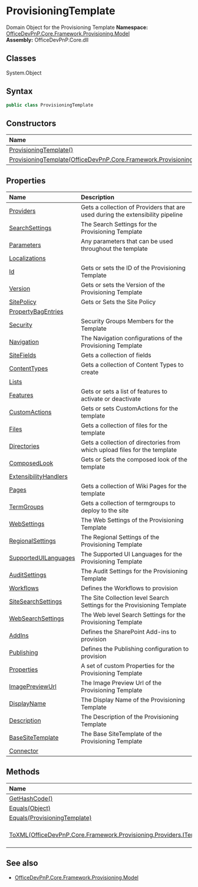 # ProvisioningTemplate
Domain Object for the Provisioning Template
**Namespace:** [OfficeDevPnP.Core.Framework.Provisioning.Model](OfficeDevPnP.Core.Framework.Provisioning.Model.md)  
**Assembly:** OfficeDevPnP.Core.dll  
## Classes
System.Object  
## Syntax
```C#
public class ProvisioningTemplate
```
## Constructors
|**Name**|**Description**|
|:-----|:-----|
| [ProvisioningTemplate()](ProvisioningTemplateconstructor1details.md) | 
| [ProvisioningTemplate(OfficeDevPnP.Core.Framework.Provisioning.Connectors.FileConnectorBase)](ProvisioningTemplateconstructor1details.md) | 
## Properties
|**Name**|**Description**|
|:-----|:-----|
| [Providers](ProvisioningTemplate.Providers.md) | Gets a collection of Providers that are used during the extensibility pipeline
| [SearchSettings](ProvisioningTemplate.SearchSettings.md) | The Search Settings for the Provisioning Template
| [Parameters](ProvisioningTemplate.Parameters.md) | Any parameters that can be used throughout the template
| [Localizations](ProvisioningTemplate.Localizations.md) | 
| [Id](ProvisioningTemplate.Id.md) | Gets or sets the ID of the Provisioning Template
| [Version](ProvisioningTemplate.Version.md) | Gets or sets the Version of the Provisioning Template
| [SitePolicy](ProvisioningTemplate.SitePolicy.md) | Gets or Sets the Site Policy
| [PropertyBagEntries](ProvisioningTemplate.PropertyBagEntries.md) | 
| [Security](ProvisioningTemplate.Security.md) | Security Groups Members for the Template
| [Navigation](ProvisioningTemplate.Navigation.md) | The Navigation configurations of the Provisioning Template
| [SiteFields](ProvisioningTemplate.SiteFields.md) | Gets a collection of fields
| [ContentTypes](ProvisioningTemplate.ContentTypes.md) | Gets a collection of Content Types to create
| [Lists](ProvisioningTemplate.Lists.md) | 
| [Features](ProvisioningTemplate.Features.md) | Gets or sets a list of features to activate or deactivate
| [CustomActions](ProvisioningTemplate.CustomActions.md) | Gets or sets CustomActions for the template
| [Files](ProvisioningTemplate.Files.md) | Gets a collection of files for the template
| [Directories](ProvisioningTemplate.Directories.md) | Gets a collection of directories from which upload files for the template
| [ComposedLook](ProvisioningTemplate.ComposedLook.md) | Gets or Sets the composed look of the template
| [ExtensibilityHandlers](ProvisioningTemplate.ExtensibilityHandlers.md) | 
| [Pages](ProvisioningTemplate.Pages.md) | Gets a collection of Wiki Pages for the template
| [TermGroups](ProvisioningTemplate.TermGroups.md) | Gets a collection of termgroups to deploy to the site
| [WebSettings](ProvisioningTemplate.WebSettings.md) | The Web Settings of the Provisioning Template
| [RegionalSettings](ProvisioningTemplate.RegionalSettings.md) | The Regional Settings of the Provisioning Template
| [SupportedUILanguages](ProvisioningTemplate.SupportedUILanguages.md) | The Supported UI Languages for the Provisioning Template
| [AuditSettings](ProvisioningTemplate.AuditSettings.md) | The Audit Settings for the Provisioning Template
| [Workflows](ProvisioningTemplate.Workflows.md) | Defines the Workflows to provision
| [SiteSearchSettings](ProvisioningTemplate.SiteSearchSettings.md) | The Site Collection level Search Settings for the Provisioning Template
| [WebSearchSettings](ProvisioningTemplate.WebSearchSettings.md) | The Web level Search Settings for the Provisioning Template
| [AddIns](ProvisioningTemplate.AddIns.md) | Defines the SharePoint Add-ins to provision
| [Publishing](ProvisioningTemplate.Publishing.md) | Defines the Publishing configuration to provision
| [Properties](ProvisioningTemplate.Properties.md) | A set of custom Properties for the Provisioning Template
| [ImagePreviewUrl](ProvisioningTemplate.ImagePreviewUrl.md) | The Image Preview Url of the Provisioning Template
| [DisplayName](ProvisioningTemplate.DisplayName.md) | The Display Name of the Provisioning Template
| [Description](ProvisioningTemplate.Description.md) | The Description of the Provisioning Template
| [BaseSiteTemplate](ProvisioningTemplate.BaseSiteTemplate.md) | The Base SiteTemplate of the Provisioning Template
| [Connector](ProvisioningTemplate.Connector.md) | 
## Methods
|**Name**|**Description**|
|:-----|:-----|
| [GetHashCode()](ProvisioningTemplateGetHashCode.md) | 
| [Equals(Object)](ProvisioningTemplateEqualsObject.md) | 
| [Equals(ProvisioningTemplate)](ProvisioningTemplateEqualsProvisioningTemplate.md) | 
| [ToXML(OfficeDevPnP.Core.Framework.Provisioning.Providers.ITemplateFormatter)](ProvisioningTemplateToXMLOfficeDevPnP.Core.Framework.Provisioning.Providers.ITemplateFormatter.md) | Serializes a template to XML
## See also
- [OfficeDevPnP.Core.Framework.Provisioning.Model](OfficeDevPnP.Core.Framework.Provisioning.Model.md)
